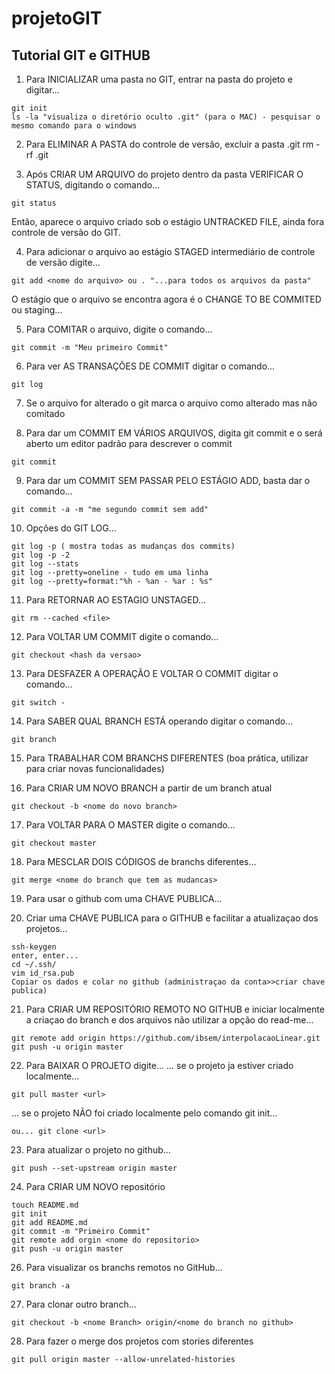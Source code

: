 # projetoGIT

## Tutorial GIT e GITHUB

1. Para INICIALIZAR uma pasta no GIT, entrar na pasta do projeto e digitar...
```
git init
ls -la "visualiza o diretório oculto .git" (para o MAC) - pesquisar o mesmo comando para o windows
```
2. Para ELIMINAR A PASTA do controle de versão, excluir a pasta .git
rm -rf .git

3. Após CRIAR UM ARQUIVO do projeto dentro da pasta VERIFICAR O STATUS, digitando o comando...
```
git status
```
Então, aparece o arquivo criado sob o estágio UNTRACKED FILE, ainda fora controle de versão do GIT.

4. Para adicionar o arquivo ao estágio STAGED intermediário de controle de versão digite...
```
git add <nome do arquivo> ou . "...para todos os arquivos da pasta"
```
O estágio que o arquivo se encontra agora é o CHANGE TO BE COMMITED ou staging...

5. Para COMITAR o arquivo, digite o comando...
```
git commit -m "Meu primeiro Commit"
```
6. Para ver AS TRANSAÇÕES DE COMMIT digitar o comando...
```
git log
```
7. Se o arquivo for alterado o git marca o arquivo como alterado mas não comitado

8. Para dar um COMMIT EM VÁRIOS ARQUIVOS, digita git commit e o será aberto um editor padrão para descrever o commit
```
git commit
```
9. Para dar um COMMIT SEM PASSAR PELO ESTÁGIO ADD, basta dar o comando...
```
git commit -a -m "me segundo commit sem add"  
```
10. Opções do GIT LOG...
```
git log -p ( mostra todas as mudanças dos commits)
git log -p -2
git log --stats
git log --pretty=oneline - tudo em uma linha
git log --pretty=format:"%h - %an - %ar : %s"
```
11. Para RETORNAR AO ESTAGIO UNSTAGED...
```
git rm --cached <file>
```
12. Para VOLTAR UM COMMIT digite o comando...
```
git checkout <hash da versao>
```
13. Para DESFAZER A OPERAÇÃO E VOLTAR O COMMIT digitar o comando...
```
git switch -
```
14. Para SABER QUAL BRANCH ESTÁ operando digitar o comando...
```
git branch
```
15. Para TRABALHAR COM BRANCHS DIFERENTES (boa prática, utilizar para criar novas funcionalidades)

16. Para CRIAR UM NOVO BRANCH a partir de um branch atual
```
git checkout -b <nome do novo branch>
```
17. Para VOLTAR PARA O MASTER digite o comando...
```
git checkout master
```
18. Para MESCLAR DOIS CÓDIGOS de branchs diferentes...
```
git merge <nome do branch que tem as mudancas> 
```
19. Para usar o github com uma CHAVE PUBLICA...

20. Criar uma CHAVE PUBLICA para o GITHUB e facilitar a atualizaçao dos projetos...
```
ssh-keygen
enter, enter...
cd ~/.ssh/
vim id_rsa.pub
Copiar os dados e colar no github (administraçao da conta>>criar chave publica)
```
21. Para CRIAR UM REPOSITÓRIO REMOTO NO GITHUB e iniciar localmente a criaçao do branch e dos arquivos não utilizar a opção do read-me...
```
git remote add origin https://github.com/ibsem/interpolacaoLinear.git
git push -u origin master
```
22. Para BAIXAR O PROJETO digite...
... se o projeto ja estiver criado localmente...
```
git pull master <url>
```
... se o projeto NÃO foi criado localmente pelo comando git init...
```
ou... git clone <url> 
```  
23. Para atualizar o projeto no github...
```
git push --set-upstream origin master
```
24. Para CRIAR UM NOVO repositório 
```
touch README.md
git init
git add README.md
git commit -m "Primeiro Commit"
git remote add orgin <nome do repositorio>
git push -u origin master
```

26. Para visualizar os branchs remotos no GitHub...
```
git branch -a
```
27. Para clonar outro branch...
```
git checkout -b <nome Branch> origin/<nome do branch no github>
```

28. Para fazer o merge dos projetos com stories diferentes
```
git pull origin master --allow-unrelated-histories
```
